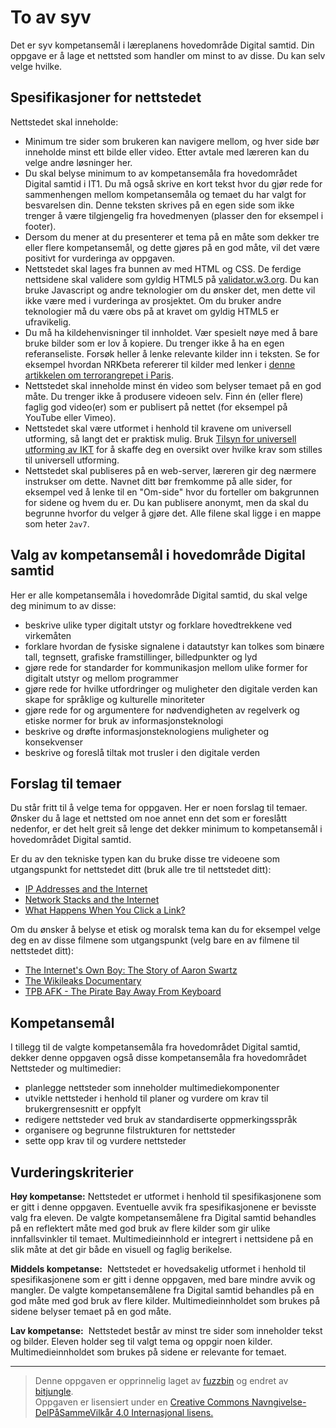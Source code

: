 # To av syv

Det er syv kompetansemål i læreplanens hovedområde Digital samtid. Din oppgave er å lage et nettsted som handler om minst to av disse. Du kan selv velge hvilke.

Spesifikasjoner for nettstedet
------------------------------
Nettstedet skal inneholde:
* Minimum tre sider som brukeren kan navigere mellom, og hver side bør inneholde minst ett bilde eller video. Etter avtale med læreren kan du velge andre løsninger her.
* Du skal belyse minimum to av kompetansemåla fra hovedområdet Digital samtid i IT1. Du må også skrive en kort tekst hvor du gjør rede for sammenhengen mellom kompetansemåla og temaet du har valgt for besvarelsen din. Denne teksten skrives på en egen side som ikke trenger å være tilgjengelig fra hovedmenyen (plasser den for eksempel i footer).
* Dersom du mener at du presenterer et tema på en måte som dekker tre eller flere kompetansemål, og dette gjøres på en god måte, vil det være positivt for vurderinga av oppgaven.
* Nettstedet skal lages fra bunnen av med HTML og CSS. De ferdige nettsidene skal validere som gyldig HTML5 på [validator.w3.org](https://validator.w3.org/). Du kan bruke Javascript og andre teknologier om du ønsker det, men dette vil ikke være med i vurderinga av prosjektet. Om du bruker andre teknologier må du være obs på at kravet om gyldig HTML5 er ufravikelig.
* Du må ha kildehenvisninger til innholdet. Vær spesielt nøye med å bare bruke bilder som er lov å kopiere. Du trenger ikke å ha en egen referanseliste. Forsøk heller å lenke relevante kilder inn i teksten. Se for eksempel hvordan NRKbeta refererer til kilder med lenker i [denne artikkelen om terrorangrepet i Paris](https://nrkbeta.no/2015/11/17/paris-fleip-eller-fakta/).
* Nettstedet skal inneholde minst én video som belyser temaet på en god måte. Du trenger ikke å produsere videoen selv. Finn én (eller flere) faglig god video(er) som er publisert på nettet (for eksempel på YouTube eller Vimeo).
* Nettstedet skal være utformet i henhold til kravene om universell utforming, så langt det er praktisk mulig. Bruk [Tilsyn for universell utforming av IKT](http://uu.difi.no/) for å skaffe deg en oversikt over hvilke krav som stilles til universell utforming.
* Nettstedet skal publiseres på en web-server, læreren gir deg nærmere instrukser om dette. Navnet ditt bør fremkomme på alle sider, for eksempel ved å lenke til en "Om-side" hvor du forteller om bakgrunnen for sidene og hvem du er. Du kan publisere anonymt, men da skal du begrunne hvorfor du velger å gjøre det. Alle filene skal ligge i en mappe som heter `2av7`. 

## Valg av kompetansemål i hovedområde Digital samtid

Her er alle kompetansemåla i hovedområde Digital samtid, du skal velge deg minimum to av disse:

 * beskrive ulike typer digitalt utstyr og forklare hovedtrekkene ved virkemåten
 * forklare hvordan de fysiske signalene i datautstyr kan tolkes som binære tall, tegnsett, grafiske framstillinger, billedpunkter og lyd
 * gjøre rede for standarder for kommunikasjon mellom ulike former for digitalt utstyr og mellom programmer
 * gjøre rede for hvilke utfordringer og muligheter den digitale verden kan skape for språklige og kulturelle minoriteter
 * gjøre rede for og argumentere for nødvendigheten av regelverk og etiske normer for bruk av informasjonsteknologi
 * beskrive og drøfte informasjonsteknologiens muligheter og konsekvenser
 * beskrive og foreslå tiltak mot trusler i den digitale verden

## Forslag til temaer

Du står fritt til å velge tema for oppgaven. Her er noen forslag til temaer. Ønsker du å lage et nettsted om noe annet enn det som er foreslått nedenfor, er det helt greit så lenge det dekker minimum to kompetansemål i hovedområdet Digital samtid. 

Er du av den tekniske typen kan du bruke disse tre videoene som utgangspunkt for nettstedet ditt (bruk alle tre til nettstedet ditt):

* [IP Addresses and the Internet](https://www.youtube.com/watch?v=L6bDA5FK6gs)
* [Network Stacks and the Internet](https://www.youtube.com/watch?v=PG9oKZdFb7w)
* [What Happens When You Click a Link?](https://www.youtube.com/watch?v=keo0dglCj7I)

Om du ønsker å belyse et etisk og moralsk tema kan du for eksempel velge deg en av disse filmene som utgangspunkt (velg bare en av filmene til nettstedet ditt):

* [The Internet's Own Boy: The Story of Aaron Swartz](https://htmlpreview.github.io/?https://github.com/fagstoff/IT1/blob/master/Filmer/internets-own-boy.html)
* [The Wikileaks Documentary](https://htmlpreview.github.io/?https://github.com/fagstoff/IT1/blob/master/Filmer/wikileaks-documentary.html)
* [TPB AFK - The Pirate Bay Away From Keyboard](https://htmlpreview.github.io/?https://github.com/fagstoff/IT1/blob/master/Filmer/tpb-afk.html)

## Kompetansemål

I tillegg til de valgte kompetansemåla fra hovedområdet Digital samtid, dekker denne oppgaven også disse kompetansemåla fra hovedområdet Nettsteder og multimedier:

* planlegge nettsteder som inneholder multimediekomponenter
* utvikle nettsteder i henhold til planer og vurdere om krav til brukergrensesnitt er oppfylt
* redigere nettsteder ved bruk av standardiserte oppmerkingsspråk
* organisere og begrunne filstrukturen for nettsteder
* sette opp krav til og vurdere nettsteder

## Vurderingskriterier

**Høy kompetanse:** Nettstedet er utformet i henhold til spesifikasjonene som er gitt i denne oppgaven. Eventuelle avvik fra spesifikasjonene er bevisste valg fra eleven. De valgte kompetansemålene fra Digital samtid behandles på en reflektert måte med god bruk av flere kilder som gir ulike innfallsvinkler til temaet. Multimedieinnhold er integrert i nettsidene på en slik måte at det gir både en visuell og faglig berikelse.

**Middels kompetanse:**  Nettstedet er hovedsakelig utformet i henhold til spesifikasjonene som er gitt i denne oppgaven, med bare mindre avvik og mangler. De valgte kompetansemålene fra Digital samtid behandles på en god måte med god bruk av flere kilder. Multimedieinnholdet som brukes på sidene belyser temaet på en god måte.

**Lav kompetanse:**  Nettstedet består av minst tre sider som inneholder tekst og bilder. Eleven holder seg til valgt tema og oppgir noen kilder. Multimedieinnholdet som brukes på sidene er relevante for temaet.

---

>Denne oppgaven er opprinnelig laget av [fuzzbin](https://github.com/fuzzbin) og endret av [bitjungle](https://github.com/bitjungle).  
>Oppgaven er lisensiert under en
>[Creative Commons Navngivelse-DelPåSammeVilkår 4.0 Internasjonal lisens.
](http://creativecommons.org/licenses/by-sa/4.0/)
